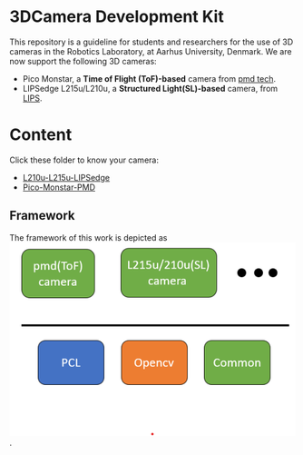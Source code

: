 # 3DCamera Development Kit

This repository is a guideline for students and researchers for the use of 3D cameras in the Robotics Laboratory, at Aarhus University, Denmark. We are now support the following 3D cameras:

- Pico Monstar, a **Time of Flight (ToF)-based** camera from [pmd tech](https://3d.pmdtec.com/en/).
- LIPSedge L215u/L210u, a **Structured Light(SL)-based** camera, from [LIPS](https://www.lips-hci.com/).

# Content

Click these folder to know your camera:
- [L210u-L215u-LIPSedge](./L210u-L215u-LIPSedge)
- [Pico-Monstar-PMD](./Pico-Monstar-PMD)

## Framework
The framework of this work is depicted as 
![The framework of our work](./image/kit-framework.png).